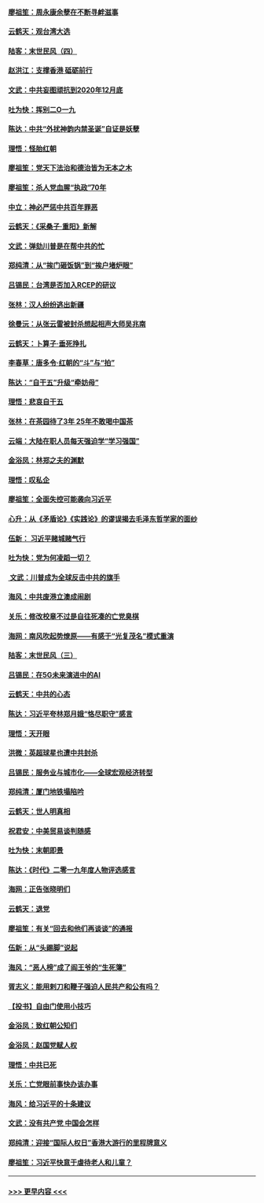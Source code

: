 #### [廖祖笙：周永康余孽在不断寻衅滋事](../pages/nsc993/n11751013.md?t=12290133) 
#### [云鹤天：观台湾大选](../pages/nsc993/n11751007.md?t=12290133) 
#### [陆客：末世民风（四）](../pages/nsc993/n11749203.md?t=12290133) 
#### [赵洪江：支撑香港 砥砺前行](../pages/nsc993/n11748482.md?t=12290133) 
#### [文武：中共妄图顽抗到2020年12月底](../pages/nsc993/n11748446.md?t=12290133) 
#### [吐为快：挥别二O一九](../pages/nsc993/n11748411.md?t=12290133) 
#### [陈达：中共“外扰神韵内禁圣诞”自证是妖孽](../pages/nsc993/n11748226.md?t=12290133) 
#### [理悟：怪胎红朝](../pages/nsc993/n11748206.md?t=12290133) 
#### [廖祖笙：党天下法治和德治皆为无本之木](../pages/nsc993/n11748135.md?t=12290133) 
#### [廖祖笙：杀人党血腥“执政”70年](../pages/nsc993/n11745144.md?t=12290133) 
#### [中立：神必严惩中共百年罪恶](../pages/nsc993/n11744970.md?t=12290133) 
#### [云鹤天：《采桑子‧重阳》新解](../pages/nsc993/n11744948.md?t=12290133) 
#### [文武：弹劾川普是在帮中共的忙](../pages/nsc993/n11744758.md?t=12290133) 
#### [郑纯清：从“挨门砸饭锅”到“挨户堵炉眼”](../pages/nsc993/n11744745.md?t=12290133) 
#### [吕锡民：台湾是否加入RCEP的研议](../pages/nsc993/n11744701.md?t=12290133) 
#### [张林：汉人纷纷逃出新疆](../pages/nsc993/n11743530.md?t=12290133) 
#### [徐曼沅：从张云雷被封杀想起相声大师吴兆南](../pages/nsc993/n11741816.md?t=12290133) 
#### [云鹤天：卜算子‧垂死挣扎](../pages/nsc993/n11739956.md?t=12290133) 
#### [李春草：唐多令‧红朝的“斗”与“拍”](../pages/nsc993/n11739830.md?t=12290133) 
#### [陈达：“自干五”升级“牵妨母”](../pages/nsc993/n11739724.md?t=12290133) 
#### [理悟：悲哀自干五](../pages/nsc993/n11739547.md?t=12290133) 
#### [张林：在茶园待了3年 25年不敢喝中国茶](../pages/nsc993/n11739240.md?t=12290133) 
#### [云端：大陆在职人员每天强迫学“学习强国”](../pages/nsc993/n11738735.md?t=12290133) 
#### [金浴凤：林郑之夫的渊默](../pages/nsc993/n11737735.md?t=12290133) 
#### [理悟：叹私企](../pages/nsc993/n11737715.md?t=12290133) 
#### [廖祖笙：全面失控可能袭向习近平](../pages/nsc993/n11737704.md?t=12290133) 
#### [心升：从《矛盾论》《实践论》的谬误揭去毛泽东哲学家的面纱](../pages/nsc993/n11736962.md?t=12290133) 
#### [伍新： 习近平赌城赌气行](../pages/nsc993/n11736929.md?t=12290133) 
#### [吐为快：党为何凌蹈一切？](../pages/nsc993/n11736915.md?t=12290133) 
#### [ 文武：川普成为全球反击中共的旗手](../pages/nsc993/n11736882.md?t=12290133) 
#### [海风：中共废港立澳成闹剧](../pages/nsc993/n11735857.md?t=12290133) 
#### [关乐：修改校章不过是自往死凑的亡党臭棋](../pages/nsc993/n11735097.md?t=12290133) 
#### [海网：南风吹起势燎原——有感于“光复茂名”模式重演](../pages/nsc993/n11732308.md?t=12290133) 
#### [陆客：末世民风（三）](../pages/nsc993/n11732211.md?t=12290133) 
#### [吕锡民：在5G未来演进中的AI](../pages/nsc993/n11730010.md?t=12290133) 
#### [云鹤天：中共的心态](../pages/nsc993/n11729906.md?t=12290133) 
#### [陈达：习近平夸林郑月娥“恪尽职守”感言](../pages/nsc993/n11729881.md?t=12290133) 
#### [理悟：天开眼](../pages/nsc993/n11729699.md?t=12290133) 
#### [洪微：英超球星也遭中共封杀](../pages/nsc993/n11727243.md?t=12290133) 
#### [吕锡民：服务业与城市化——全球宏观经济转型](../pages/nsc993/n11725845.md?t=12290133) 
#### [郑纯清：厦门地铁塌陷吟](../pages/nsc993/n11725813.md?t=12290133) 
#### [云鹤天：世人明真相](../pages/nsc993/n11725621.md?t=12290133) 
#### [祝君安：中美贸易谈判随感](../pages/nsc993/n11725609.md?t=12290133) 
#### [吐为快：末朝即景](../pages/nsc993/n11723365.md?t=12290133) 
#### [陈达：《时代》二零一九年度人物评选感言](../pages/nsc993/n11723337.md?t=12290133) 
#### [海网：正告张晓明们](../pages/nsc993/n11723228.md?t=12290133) 
#### [云鹤天：退党](../pages/nsc993/n11723056.md?t=12290133) 
#### [廖祖笙：有关“回去和他们再谈谈”的通报](../pages/nsc993/n11722442.md?t=12290133) 
#### [伍新：从“头踢脚”说起](../pages/nsc993/n11722429.md?t=12290133) 
#### [海风：“恶人榜”成了阎王爷的“生死簿”](../pages/nsc993/n11722272.md?t=12290133) 
#### [胥志义：能用剌刀和鞭子强迫人民共产和公有吗？](../pages/nsc993/n11720569.md?t=12290133) 
#### [【投书】自由门使用小技巧](../pages/nsc993/n11720180.md?t=12290133) 
#### [金浴凤：致红朝公知们](../pages/nsc993/n11720563.md?t=12290133) 
#### [金浴凤：赵国党赋人权](../pages/nsc993/n11720533.md?t=12290133) 
#### [理悟：中共已死](../pages/nsc993/n11720233.md?t=12290133) 
#### [关乐：亡党眼前事快办该办事](../pages/nsc993/n11719160.md?t=12290133) 
#### [海风：给习近平的十条建议](../pages/nsc993/n11717616.md?t=12290133) 
#### [文武：没有共产党 中国会怎样](../pages/nsc993/n11717584.md?t=12290133) 
#### [郑纯清：迎接“国际人权日”香港大游行的里程牌意义](../pages/nsc993/n11717417.md?t=12290133) 
#### [廖祖笙：习近平快意于虐待老人和儿童？](../pages/nsc993/n11715313.md?t=12290133) 

----
#### [ >>> 更早内容 <<< ](../indexes/nsc993-earlier.md)
